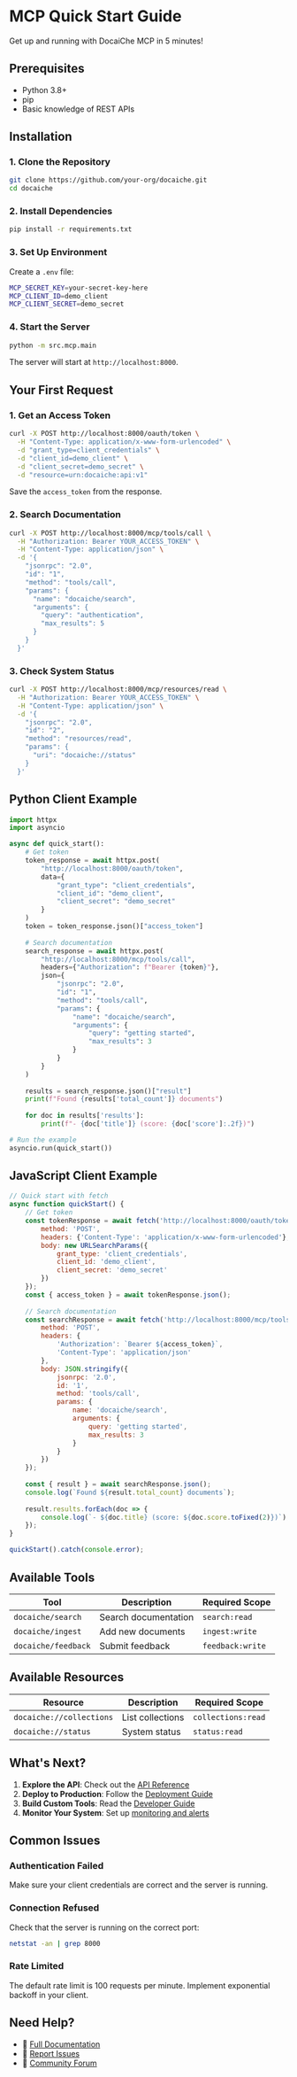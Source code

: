 # MCP Quick Start Guide

Get up and running with DocaiChe MCP in 5 minutes!

## Prerequisites

- Python 3.8+
- pip
- Basic knowledge of REST APIs

## Installation

### 1. Clone the Repository

```bash
git clone https://github.com/your-org/docaiche.git
cd docaiche
```

### 2. Install Dependencies

```bash
pip install -r requirements.txt
```

### 3. Set Up Environment

Create a `.env` file:

```bash
MCP_SECRET_KEY=your-secret-key-here
MCP_CLIENT_ID=demo_client
MCP_CLIENT_SECRET=demo_secret
```

### 4. Start the Server

```bash
python -m src.mcp.main
```

The server will start at `http://localhost:8000`.

## Your First Request

### 1. Get an Access Token

```bash
curl -X POST http://localhost:8000/oauth/token \
  -H "Content-Type: application/x-www-form-urlencoded" \
  -d "grant_type=client_credentials" \
  -d "client_id=demo_client" \
  -d "client_secret=demo_secret" \
  -d "resource=urn:docaiche:api:v1"
```

Save the `access_token` from the response.

### 2. Search Documentation

```bash
curl -X POST http://localhost:8000/mcp/tools/call \
  -H "Authorization: Bearer YOUR_ACCESS_TOKEN" \
  -H "Content-Type: application/json" \
  -d '{
    "jsonrpc": "2.0",
    "id": "1",
    "method": "tools/call",
    "params": {
      "name": "docaiche/search",
      "arguments": {
        "query": "authentication",
        "max_results": 5
      }
    }
  }'
```

### 3. Check System Status

```bash
curl -X POST http://localhost:8000/mcp/resources/read \
  -H "Authorization: Bearer YOUR_ACCESS_TOKEN" \
  -H "Content-Type: application/json" \
  -d '{
    "jsonrpc": "2.0",
    "id": "2",
    "method": "resources/read",
    "params": {
      "uri": "docaiche://status"
    }
  }'
```

## Python Client Example

```python
import httpx
import asyncio

async def quick_start():
    # Get token
    token_response = await httpx.post(
        "http://localhost:8000/oauth/token",
        data={
            "grant_type": "client_credentials",
            "client_id": "demo_client",
            "client_secret": "demo_secret"
        }
    )
    token = token_response.json()["access_token"]
    
    # Search documentation
    search_response = await httpx.post(
        "http://localhost:8000/mcp/tools/call",
        headers={"Authorization": f"Bearer {token}"},
        json={
            "jsonrpc": "2.0",
            "id": "1",
            "method": "tools/call",
            "params": {
                "name": "docaiche/search",
                "arguments": {
                    "query": "getting started",
                    "max_results": 3
                }
            }
        }
    )
    
    results = search_response.json()["result"]
    print(f"Found {results['total_count']} documents")
    
    for doc in results['results']:
        print(f"- {doc['title']} (score: {doc['score']:.2f})")

# Run the example
asyncio.run(quick_start())
```

## JavaScript Client Example

```javascript
// Quick start with fetch
async function quickStart() {
    // Get token
    const tokenResponse = await fetch('http://localhost:8000/oauth/token', {
        method: 'POST',
        headers: {'Content-Type': 'application/x-www-form-urlencoded'},
        body: new URLSearchParams({
            grant_type: 'client_credentials',
            client_id: 'demo_client',
            client_secret: 'demo_secret'
        })
    });
    const { access_token } = await tokenResponse.json();
    
    // Search documentation
    const searchResponse = await fetch('http://localhost:8000/mcp/tools/call', {
        method: 'POST',
        headers: {
            'Authorization': `Bearer ${access_token}`,
            'Content-Type': 'application/json'
        },
        body: JSON.stringify({
            jsonrpc: '2.0',
            id: '1',
            method: 'tools/call',
            params: {
                name: 'docaiche/search',
                arguments: {
                    query: 'getting started',
                    max_results: 3
                }
            }
        })
    });
    
    const { result } = await searchResponse.json();
    console.log(`Found ${result.total_count} documents`);
    
    result.results.forEach(doc => {
        console.log(`- ${doc.title} (score: ${doc.score.toFixed(2)})`);
    });
}

quickStart().catch(console.error);
```

## Available Tools

| Tool | Description | Required Scope |
|------|-------------|----------------|
| `docaiche/search` | Search documentation | `search:read` |
| `docaiche/ingest` | Add new documents | `ingest:write` |
| `docaiche/feedback` | Submit feedback | `feedback:write` |

## Available Resources

| Resource | Description | Required Scope |
|----------|-------------|----------------|
| `docaiche://collections` | List collections | `collections:read` |
| `docaiche://status` | System status | `status:read` |

## What's Next?

1. **Explore the API**: Check out the [API Reference](MCP_API_REFERENCE.md)
2. **Deploy to Production**: Follow the [Deployment Guide](MCP_DEPLOYMENT_GUIDE.md)
3. **Build Custom Tools**: Read the [Developer Guide](MCP_DEVELOPER_GUIDE.md)
4. **Monitor Your System**: Set up [monitoring and alerts](MCP_DEPLOYMENT_GUIDE.md#monitoring-setup)

## Common Issues

### Authentication Failed

Make sure your client credentials are correct and the server is running.

### Connection Refused

Check that the server is running on the correct port:
```bash
netstat -an | grep 8000
```

### Rate Limited

The default rate limit is 100 requests per minute. Implement exponential backoff in your client.

## Need Help?

- 📖 [Full Documentation](README.md)
- 🐛 [Report Issues](https://github.com/your-org/docaiche/issues)
- 💬 [Community Forum](https://forum.docaiche.example.com)